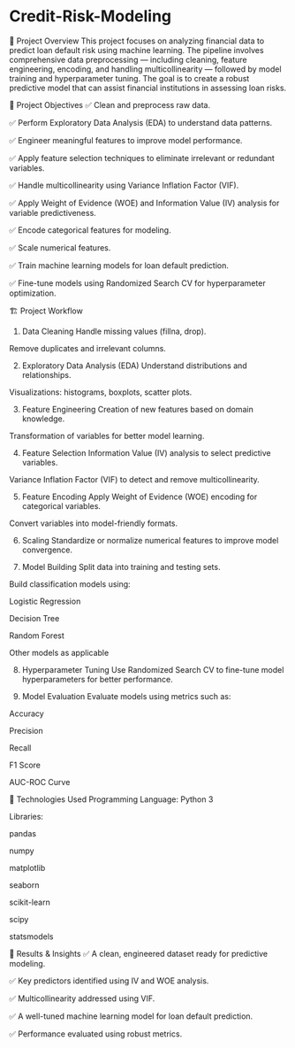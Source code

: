 # Credit-Risk-Modeling

🚀 Project Overview
This project focuses on analyzing financial data to predict loan default risk using machine learning. The pipeline involves comprehensive data preprocessing — including cleaning, feature engineering, encoding, and handling multicollinearity — followed by model training and hyperparameter tuning. The goal is to create a robust predictive model that can assist financial institutions in assessing loan risks.

🎯 Project Objectives
✅ Clean and preprocess raw data.

✅ Perform Exploratory Data Analysis (EDA) to understand data patterns.

✅ Engineer meaningful features to improve model performance.

✅ Apply feature selection techniques to eliminate irrelevant or redundant variables.

✅ Handle multicollinearity using Variance Inflation Factor (VIF).

✅ Apply Weight of Evidence (WOE) and Information Value (IV) analysis for variable predictiveness.

✅ Encode categorical features for modeling.

✅ Scale numerical features.

✅ Train machine learning models for loan default prediction.

✅ Fine-tune models using Randomized Search CV for hyperparameter optimization.

🏗️ Project Workflow
1. Data Cleaning
Handle missing values (fillna, drop).

Remove duplicates and irrelevant columns.

2. Exploratory Data Analysis (EDA)
Understand distributions and relationships.

Visualizations: histograms, boxplots, scatter plots.

3. Feature Engineering
Creation of new features based on domain knowledge.

Transformation of variables for better model learning.

4. Feature Selection
Information Value (IV) analysis to select predictive variables.

Variance Inflation Factor (VIF) to detect and remove multicollinearity.

5. Feature Encoding
Apply Weight of Evidence (WOE) encoding for categorical variables.

Convert variables into model-friendly formats.

6. Scaling
Standardize or normalize numerical features to improve model convergence.

7. Model Building
Split data into training and testing sets.

Build classification models using:

Logistic Regression

Decision Tree

Random Forest

Other models as applicable

8. Hyperparameter Tuning
Use Randomized Search CV to fine-tune model hyperparameters for better performance.

9. Model Evaluation
Evaluate models using metrics such as:

Accuracy

Precision

Recall

F1 Score

AUC-ROC Curve

🧰 Technologies Used
Programming Language: Python 3

Libraries:

pandas

numpy

matplotlib

seaborn

scikit-learn

scipy

statsmodels


🚀 Results & Insights
✅ A clean, engineered dataset ready for predictive modeling.

✅ Key predictors identified using IV and WOE analysis.

✅ Multicollinearity addressed using VIF.

✅ A well-tuned machine learning model for loan default prediction.

✅ Performance evaluated using robust metrics.
